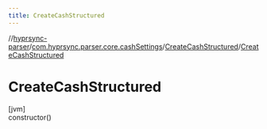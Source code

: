 ```yaml
---
title: CreateCashStructured
---
```

//[hyprsync-parser](../../../index.html)/[com.hyprsync.parser.core.cashSettings](../index.html)/[CreateCashStructured](index.html)/[CreateCashStructured](-create-cash-structured.html)



# CreateCashStructured



[jvm]\
constructor()



